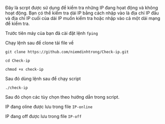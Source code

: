 Đây là scrpt được sử dụng để kiểm tra những IP đang họat động và không hoạt động. Bạn có thể kiểm tra dải IP bằng cách nhập vào là địa chỉ IP đầu và địa chỉ IP cuối của dải IP muốn kiểm tra hoặc nhập vào cả một dải mạng để kiểm tra.

Trước tiên máy của bạn đã cài đặt lệnh `fping`

Chạy lệnh sau để clone tải file về

```
git clone https://github.com/niemdinhtrong/Check-ip.git

cd Check-ip

chmod +x check-ip
```

Sau đó dùng lệnh sau để chạy script

```
./check-ip
```

Sau đó chọn các tùy chọn theo hướng dẫn trong script.

IP đang oline được lưu trong file `IP-online`

IP đang off được lưu trong file `IP-off`

